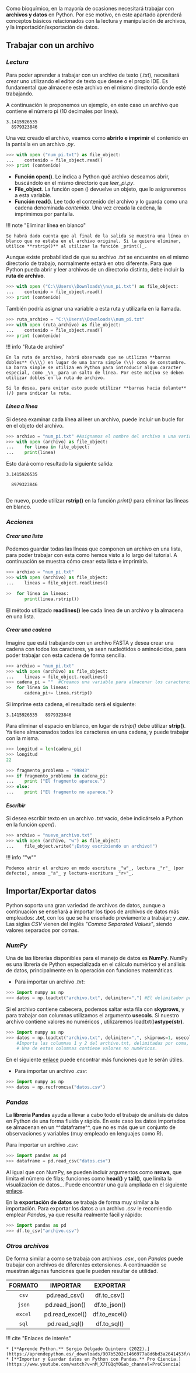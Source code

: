Como bioquímico, en la mayoría de ocasiones necesitará trabajar con **archivos y datos** en Python. Por ese motivo, en este apartado aprenderá conceptos básicos relacionados con la lectura y manipulación de archivos, y la importación/exportación de datos.

## **Trabajar con un archivo**
### ***Lectura***
Para poder aprender a trabajar con un archivo de texto (_.txt_), necesitará crear uno utilizando el editor de texto que desee o el propio IDE. Es fundamental que almacene este archivo en el mismo directorio donde esté trabajando. 

A continuación le proponemos un ejemplo, en este caso un archivo que contiene el número pi (10 decimales por línea).
``` title="num_pi.txt"
3.1415926535 
  8979323846
```
Una vez creado el archivo, veamos como **abrirlo e imprimir** el contenido en la pantalla en un archivo _.py_.
``` py title="leer_pi.py"
>>> with open ("num_pi.txt") as file_object:
...    contenido = file_object.read()
>>> print (contenido)
```

* **Función open()**. Le indica a Python qué archivo deseamos abrir, buscándolo en el mismo directorio que *leer_pi.py*.
* **File_object**. La función open () devuelve un objeto, que lo asignaremos a esta variable.
* **Función read()**. Lee todo el contenido del archivo y lo guarda como una cadena denominada *contenido*. Una vez creada la cadena, la imprimimos por pantalla.

!!! note "Eliminar línea en blanco"

    Se habrá dado cuenta que al final de la salida se muestra una línea en blanco que no estaba en el archivo original. Si la quiere eliminar, utilice **rstrip()** al utilizar la función _print()_.

Aunque existe probabilidad de que su archivo *.txt* se encuentre en el mismo directorio de trabajo, normalmente estará en otro diferente. Para que Python pueda abrir y leer archivos de un directorio distinto, debe incluir la **ruta de archivo**. 
``` py title="leer_pi.py"
>>> with open ("C:\\Users\\Downloads\\num_pi.txt") as file_object:
...    contenido = file_object.read()
>>> print (contenido)
```
También podría asignar una variable a esta ruta y utilizarla en la llamada.
``` py title="leer_pi.py"
>>> ruta_archivo = "C:\\Users\\Downloads\\num_pi.txt"
>>> with open (ruta_archivo) as file_object:
...    contenido = file_object.read()
>>> print (contenido)
```
!!! info "Ruta de archivo"

    En la ruta de archivo, habrá observado que se utilizan **barras dobles** (\\\\) en lugar de una barra simple (\\) como de constumbre. La barra simple se utiliza en Python para introducir algun caracter especial, como _\n_ para un salto de línea. Por este motivo se deben utilizar dobles en la ruta de archivo. 
    
    Si lo desea, para evitar esto puede utilizar **barras hacia delante** (/) para indicar la ruta. 

#### *Línea a línea*
Si desea examinar cada línea al leer un archivo, puede incluir un bucle for en el objeto del archivo.
``` py title="leer_pi.py" 
>>> archivo = "num_pi.txt" #Asignamos el nombre del archivo a una variable
>>> with open (archivo) as file_object:
...    for linea in file_object:
...    print(linea)
```
Esto dará como resultado la siguiente salida:
```  
3.1415926535 

  8979323846
  
```
De nuevo, puede utilizar **rstrip()** en la función _print()_ para eliminar las líneas en blanco.

### ***Acciones***
#### *Crear una lista*
Podemos guardar todas las líneas que componen un archivo en una lista, para poder trabajar con esta como hemos visto a lo largo del tutorial. A continuación se muestra cómo crear esta lista e imprimirla.
``` py title="lista_pi.py" 
>>> archivo = "num_pi.txt" 
>>> with open (archivo) as file_object:
...    lineas = file_object.readlines()

>>  for linea in lineas:
       print(linea.rstrip())
```
El método utilizado **readlines()** lee cada línea de un archivo y la almacena en una lista. 

#### *Crear una cadena*
Imagine que está trabajando con un archivo FASTA y desea crear una cadena con todos los caracteres, ya sean nucleótidos o aminoácidos, para poder trabajar con esta cadena de forma sencilla.
``` py title="cadena_pi.py" 
>>> archivo = "num_pi.txt" 
>>> with open (archivo) as file_object:
...    lineas = file_object.readlines()
>>> cadena_pi = ""  #Creamos una variable para almacenar los caracteres
>>  for linea in lineas:
       cadena_pi+= linea.rstrip() 
```
Si imprime esta cadena, el resultado será el siguiente:
```  
3.1415926535   8979323846 
```
Para eliminar el espacio en blanco, en lugar de _rstrip()_ debe utilizar **strip()**. Ya tiene almacenados todos los caracteres en una cadena, y puede trabajar con la misma.
``` py
>>> longitud = len(cadena_pi)
>>> longitud
22
```
``` py
>>> fragmento_problema = "99843"
>>> if fragmento_problema in cadena_pi:
...    print ("El fragmento aparece.")
>>> else:
...    print ("El fragmento no aparece.")
```
#### *Escribir*
Si desea escribir texto en un archivo _.txt_ vacío, debe indicárselo a Python en la función _open()_.
``` py title="escribir_archivo.py" 
>>> archivo = "nuevo_archivo.txt" 
>>> with open (archivo, "w") as file_object: 
...    file_object.write("¡Estoy escribiendo un archivo!")
```
!!! info ""w""

    Podemos abrir el archivo en modo escritura _"w"_, lectura _"r"_ (por defecto), anexo _"a"_ y lectura-escritura _"r+"_.

## **Importar/Exportar datos**
Python soporta una gran variedad de archivos de datos, aunque a continuación se enseñará a importar los tipos de archivos de datos más empleados: ***.txt***, con los que se ha enseñado previamente a trabajar; y ***.csv***. Las siglas _CSV_ vienen del inglés _"Comma Separated Values"_, siendo valores separados por comas.
### ***NumPy***
Una de las librerías disponibles para el manejo de datos es **NumPy**. NumPy es una librería de Python especializada en el cálculo numérico y el análisis de datos, principalmente en la operación con funciones matemáticas.

* Para importar un archivo _.txt_:

``` py
>>> import numpy as np
>>> datos = np.loadtxt("archivo.txt", delimiter=",") #El delimitador por defecto es un espacio en blanco
```
Si el archivo contiene cabecera, podemos saltar esta fila con **skyprows**, y para trabajar con columnas utilizamos el argumento **usecols**. Si nuestro archivo contiene valores no numéricos , utilizaremos loadtxt()**astype(str)**. 

``` py
>>> import numpy as np
>>> datos = np.loadtxt("archivo.txt", delimiter=",", skiprows=1, usecols=[0,1]).astype(str)
    #Importa las columnas 1 y 2 del archivo.txt, delimitadas por coma, eliminando la primera fila de cabecera.
    # Una de estas columnas contiene valores no numéricos. 
```

En el siguiente [enlace](https://numpy.org/doc/stable/reference/generated/numpy.loadtxt.html) puede encontrar más funciones que le serán útiles.

* Para importar un archivo _.csv_:

``` py
>>> import numpy as np
>>> datos = np.recfromcsv("datos.csv")
```
### ***Pandas***
La **librería Pandas** ayuda a llevar a cabo todo el trabajo de análisis de datos en Python de una forma fluida y rápida. En este caso los datos importados se almacenan en un ^^dataframe^^, que no es más que un conjunto de observaciones y variables (muy empleado en lenguajes como R). 

Para importar un archivo _.csv_:
``` py
>>> import pandas as pd
>>> dataframe = pd.read_csv("datos.csv")
```
Al igual que con NumPy, se pueden incluir argumentos como **nrows**, que limita el número de filas; funciones como **head()** y **tail()**, que limita la visualización de datos... Puede encontrar una guía ampliada en el siguiente [enlace](https://www.analyticsvidhya.com/blog/2021/05/pandas-functions-13-most-important/). 

En la **exportación de datos** se trabaja de forma muy similar a la importación. Para exportar los datos a un archivo _.csv_ le recomiendo emplear _Pandas_, ya que resulta realmente fácil y rápido:
``` py
>>> import pandas as pd
>>> df.to_csv("archivo.csv")
```

### ***Otros archivos***
De forma similar a como se trabaja con archivos _.csv._, con _Pandas_ puede trabajar con archivos de diferentes extensiones. A continuación se muestran algunas funciones que le pueden resultar de utilidad.

| FORMATO | IMPORTAR | EXPORTAR |
|:--:|:--:|:--:|
| `csv`  | pd.read_csv()| df.to_csv()|
|  `json` | pd.read_json() | df.to_json()| 
|  `excel`	 |  pd.read_excel() | df.to_excel()|
|  `sql` |  pd.read_sql() |  df.to_sql()|

!!! cite "Enlaces de interés"

    * [**Aprende Python.** Sergio Delgado Quintero (2022).](https://aprendepython.es/_downloads/907b5202c1466977a8d6bd3a2641453f/aprendepython.pdf)
    * [**Importar y Guardar datos en Python con Pandas.** Pro Ciencia.](https://www.youtube.com/watch?v=nM_X7TGQqY0&ab_channel=ProCiencia)

